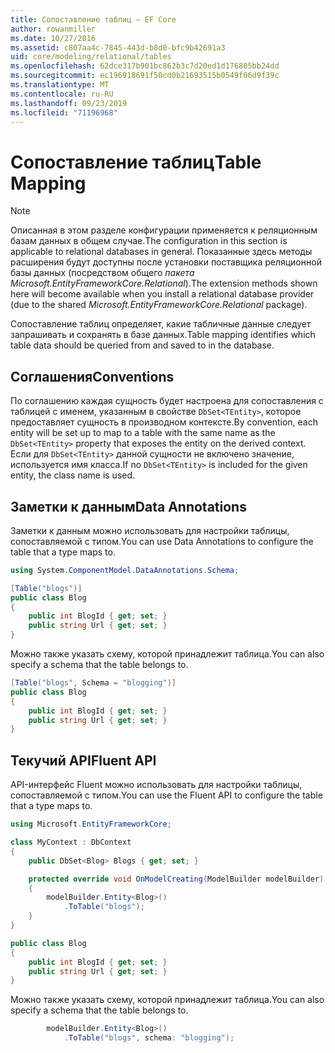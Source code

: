 ```yaml
---
title: Сопоставление таблиц — EF Core
author: rowanmiller
ms.date: 10/27/2016
ms.assetid: c807aa4c-7845-443d-b8d0-bfc9b42691a3
uid: core/modeling/relational/tables
ms.openlocfilehash: 62dce317b901bc862b3c7d20ed1d176805bb24dd
ms.sourcegitcommit: ec196918691f50cd0b21693515b0549f06d9f39c
ms.translationtype: MT
ms.contentlocale: ru-RU
ms.lasthandoff: 09/23/2019
ms.locfileid: "71196968"
---
```

# <a name="table-mapping"></a><span data-ttu-id="294d2-102">Сопоставление таблиц</span><span class="sxs-lookup"><span data-stu-id="294d2-102">Table Mapping</span></span>

> [!NOTE]  
> <span data-ttu-id="294d2-103">Описанная в этом разделе конфигурации применяется к реляционным базам данных в общем случае.</span><span class="sxs-lookup"><span data-stu-id="294d2-103">The configuration in this section is applicable to relational databases in general.</span></span> <span data-ttu-id="294d2-104">Показанные здесь методы расширения будут доступны после установки поставщика реляционной базы данных (посредством общего *пакета Microsoft.EntityFrameworkCore.Relational*).</span><span class="sxs-lookup"><span data-stu-id="294d2-104">The extension methods shown here will become available when you install a relational database provider (due to the shared *Microsoft.EntityFrameworkCore.Relational* package).</span></span>

<span data-ttu-id="294d2-105">Сопоставление таблиц определяет, какие табличные данные следует запрашивать и сохранять в базе данных.</span><span class="sxs-lookup"><span data-stu-id="294d2-105">Table mapping identifies which table data should be queried from and saved to in the database.</span></span>

## <a name="conventions"></a><span data-ttu-id="294d2-106">Соглашения</span><span class="sxs-lookup"><span data-stu-id="294d2-106">Conventions</span></span>

<span data-ttu-id="294d2-107">По соглашению каждая сущность будет настроена для сопоставления с таблицей с именем, указанным в свойстве `DbSet<TEntity>`, которое предоставляет сущность в производном контексте.</span><span class="sxs-lookup"><span data-stu-id="294d2-107">By convention, each entity will be set up to map to a table with the same name as the `DbSet<TEntity>` property that exposes the entity on the derived context.</span></span> <span data-ttu-id="294d2-108">Если для `DbSet<TEntity>` данной сущности не включено значение, используется имя класса.</span><span class="sxs-lookup"><span data-stu-id="294d2-108">If no `DbSet<TEntity>` is included for the given entity, the class name is used.</span></span>

## <a name="data-annotations"></a><span data-ttu-id="294d2-109">Заметки к данным</span><span class="sxs-lookup"><span data-stu-id="294d2-109">Data Annotations</span></span>

<span data-ttu-id="294d2-110">Заметки к данным можно использовать для настройки таблицы, сопоставляемой с типом.</span><span class="sxs-lookup"><span data-stu-id="294d2-110">You can use Data Annotations to configure the table that a type maps to.</span></span>

``` csharp
using System.ComponentModel.DataAnnotations.Schema;
```
``` csharp
[Table("blogs")]
public class Blog
{
    public int BlogId { get; set; }
    public string Url { get; set; }
}
```

<span data-ttu-id="294d2-111">Можно также указать схему, которой принадлежит таблица.</span><span class="sxs-lookup"><span data-stu-id="294d2-111">You can also specify a schema that the table belongs to.</span></span>

``` csharp
[Table("blogs", Schema = "blogging")]
public class Blog
{
    public int BlogId { get; set; }
    public string Url { get; set; }
}
```

## <a name="fluent-api"></a><span data-ttu-id="294d2-112">Текучий API</span><span class="sxs-lookup"><span data-stu-id="294d2-112">Fluent API</span></span>

<span data-ttu-id="294d2-113">API-интерфейс Fluent можно использовать для настройки таблицы, сопоставляемой с типом.</span><span class="sxs-lookup"><span data-stu-id="294d2-113">You can use the Fluent API to configure the table that a type maps to.</span></span>

``` csharp
using Microsoft.EntityFrameworkCore;
```
``` csharp
class MyContext : DbContext
{
    public DbSet<Blog> Blogs { get; set; }

    protected override void OnModelCreating(ModelBuilder modelBuilder)
    {
        modelBuilder.Entity<Blog>()
            .ToTable("blogs");
    }
}

public class Blog
{
    public int BlogId { get; set; }
    public string Url { get; set; }
}
```

<span data-ttu-id="294d2-114">Можно также указать схему, которой принадлежит таблица.</span><span class="sxs-lookup"><span data-stu-id="294d2-114">You can also specify a schema that the table belongs to.</span></span>

<!-- [!code-csharp[Main](samples/core/relational/Modeling/FluentAPI/Relational/TableAndSchema.cs?highlight=2)] -->
``` csharp
        modelBuilder.Entity<Blog>()
            .ToTable("blogs", schema: "blogging");
```
